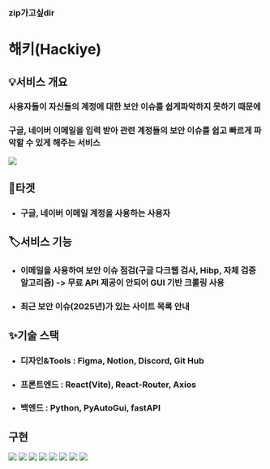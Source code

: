 ### zip가고싶dir

# 해키(Hackiye)

## 💡서비스 개요
### 사용자들이 자신들의 계정에 대한 보안 이슈를 쉽게파악하지 못하기 때문에
### 구글, 네이버 이메일을 입력 받아 관련 계정들의 보안 이슈를 쉽고 빠르게 파악할 수 있게 해주는 서비스
<img src="./img.png">

## 🎯타겟
- ### 구글, 네이버 이메일 계정을 사용하는 사용자

## 🏷️서비스 기능
- ### 이메일을 사용하여 보안 이슈 점검(구글 다크웹 검사, Hibp, 자체 검증 알고리즘) -> 무료 API 제공이 안되어 GUI 기반 크롤링 사용
- ### 최근 보안 이슈(2025년)가 있는 사이트 목록 안내

## ✨기술 스택
- ### 디자인&Tools : Figma, Notion, Discord, Git Hub
- ### 프론트엔드 : React(Vite), React-Router, Axios
- ### 백엔드 : Python, PyAutoGui, fastAPI

## 구현
<img src="./img01.png">
<img src="./img02.png">
<img src="./img03.png">
<img src="./img04.png">
<img src="./img05.png">
<img src="./img06.png">
<img src="./img07.png">
<img src="./img08.png">

